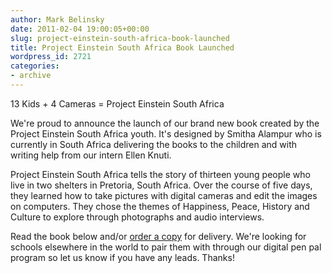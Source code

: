```yaml
---
author: Mark Belinsky
date: 2011-02-04 19:00:05+00:00
slug: project-einstein-south-africa-book-launched
title: Project Einstein South Africa Book Launched
wordpress_id: 2721
categories:
- archive
---
```


13 Kids + 4 Cameras = Project Einstein South Africa

We're proud to announce the launch of our brand new book created by the Project Einstein South Africa youth. It's designed by Smitha Alampur who is currently in South Africa delivering the books to the children and with writing help from our intern Ellen Knuti.

Project Einstein South Africa tells the story of thirteen young people who live in two shelters in Pretoria, South Africa. Over the course of five days, they learned how to take pictures with digital cameras and edit the images on computers. They chose the themes of Happiness, Peace, History and Culture to explore through photographs and audio interviews.

Read the book below and/or [order a copy](http://www.blurb.com/bookstore/detail/1889164) for delivery. We're looking for schools elsewhere in the world to pair them with through our digital pen pal program so let us know if you have any leads. Thanks!


